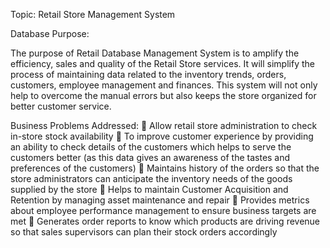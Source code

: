 Topic: Retail Store Management System

Database Purpose:

The purpose of Retail Database Management System is to amplify the efficiency, sales and quality of the Retail
Store services. It will simplify the process of maintaining data related to the inventory trends, orders, customers,
employee management and finances. This system will not only help to overcome the manual errors but also keeps
the store organized for better customer service.

Business Problems Addressed:
 Allow retail store administration to check in-store stock availability
 To improve customer experience by providing an ability to check details of the customers which helps to
serve the customers better (as this data gives an awareness of the tastes and preferences of the customers)
 Maintains history of the orders so that the store administrators can anticipate the inventory needs of the
goods supplied by the store
 Helps to maintain Customer Acquisition and Retention by managing asset maintenance and repair
 Provides metrics about employee performance management to ensure business targets are met
 Generates order reports to know which products are driving revenue so that sales supervisors can plan their
stock orders accordingly
